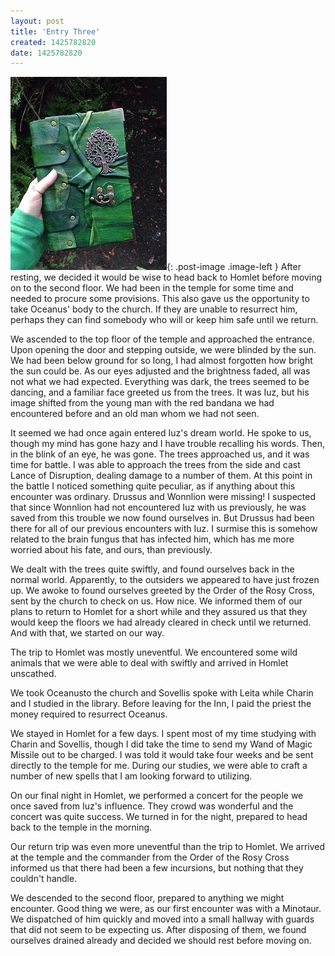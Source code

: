 ```yaml
---
layout: post
title: 'Entry Three'
created: 1425782820
date: 1425782820
---
```

![Earth elementals](/assets/images/neurion-arkanith/elf-grimoire.jpg){: .post-image .image-left }
After resting, we decided it would be wise to head back to Homlet before moving on to the second floor. We had been in
the temple for some time and needed to procure some provisions. This also gave us the opportunity to take Oceanus' body
to the church. If they are unable to resurrect him, perhaps they can find somebody who will or keep him safe until we
return.

We ascended to the top floor of the temple and approached the entrance. Upon opening the door and stepping outside, we
were blinded by the sun. We had been below ground for so long, I had almost forgotten how bright the sun could be. As
our eyes adjusted and the brightness faded, all was not what we had expected. Everything was dark, the trees seemed to
be dancing, and a familiar face greeted us from the trees. It was Iuz, but his image shifted from the young man with the
red bandana we had encountered before and an old man whom we had not seen.

It seemed we had once again entered Iuz's dream world. He spoke to us, though my mind has gone hazy and I have trouble
recalling his words. Then, in the blink of an eye, he was gone. The trees approached us, and it was time for battle. I
was able to approach the trees from the side and cast Lance of Disruption, dealing damage to a number of them. At this
point in the battle I noticed something quite peculiar, as if anything about this encounter was ordinary. Drussus and
Wonnlion were missing! I suspected that since Wonnlion had not encountered Iuz with us previously, he was saved from
this trouble we now found ourselves in. But Drussus had been there for all of our previous encounters with Iuz. I
surmise this is somehow related to the brain fungus that has infected him, which has me more worried about his fate, and
ours, than previously.

We dealt with the trees quite swiftly, and found ourselves back in the normal world. Apparently, to the outsiders we
appeared to have just frozen up. We awoke to found ourselves greeted by the Order of the Rosy Cross, sent by the church
to check on us. How nice. We informed them of our plans to return to Homlet for a short while and they assured us that
they would keep the floors we had already cleared in check until we returned. And with that, we started on our way.

The trip to Homlet was mostly uneventful. We encountered some wild animals that we were able to deal with swiftly and
arrived in Homlet unscathed.

We took Oceanusto the church and Sovellis spoke with Leita while Charin and I studied in the library. Before leaving for
the Inn, I paid the priest the money required to resurrect Oceanus.

We stayed in Homlet for a few days. I spent most of my time studying with Charin and Sovellis, though I did take the
time to send my Wand of Magic Missile out to be charged. I was told it would take four weeks and be sent directly to the
temple for me. During our studies, we were able to craft a number of new spells that I am looking forward to utilizing.

On our final night in Homlet, we performed a concert for the people we once saved from Iuz's influence. They crowd was
wonderful and the concert was quite success. We turned in for the night, prepared to head back to the temple in the
morning.

Our return trip was even more uneventful than the trip to Homlet. We arrived at the temple and the commander from the
Order of the Rosy Cross informed us that there had been a few incursions, but nothing that they couldn't handle.

We descended to the second floor, prepared to anything we might encounter. Good thing we were, as our first encounter
was with a Minotaur. We dispatched of him quickly and moved into a small hallway with guards that did not seem to be
expecting us. After disposing of them, we found ourselves drained already and decided we should rest before moving on.
